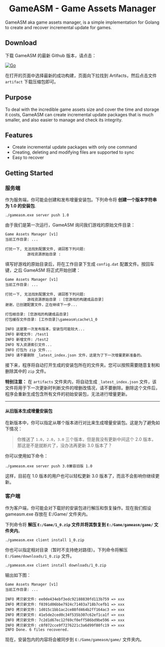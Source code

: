 <h1 align="center">GameASM - Game Assets Manager</h1>

GameASM aka game assets manager, is a simple implementation for Golang to create and recover incremental update for games.

## Download

下载 GameASM 的最新 Github 版本，请点击：

[![Go](https://github.com/xiaoyu08/gameasm/actions/workflows/go.yml/badge.svg?branch=main)](https://github.com/xiaoyu08/gameasm/actions/workflows/go.yml)

在打开的页面中选择最新的成功构建，页面向下拉找到 Artifacts，然后点击文件 `artifact` 下载压缩包即可。

## Purpose

To deal with the incredible game assets size and cover the time and storage it costs,
GameASM can create incremental update packages that is much smaller,
and also easier to manage and check its integrity.

## Features

 - Create incremental update packages with only one command
 - Creating, deleting and modifying files are supported to sync
 - Easy to recover

## Getting Started

### 服务端

作为服务端，你可能会创建和发布增量安装包。下列命令将 **创建一个版本字符串为 1.0 的安装包**.

```
./gameasm.exe server push 1.0
```

由于我们是第一次运行，GameASM 询问我们游戏的原始文件目录：

```
Game Assets Manager [v1]
当前工作目录: ...

打扰一下, 无法找到配置文件, 请回答下列问题:
          游戏资源原始目录 :
```

填写好游戏的原始目录后，将在工作目录下生成 `config.dat` 配置文件。按回车键，之后 GameASM 将正式开始创建：

```
Game Assets Manager [v1]
当前工作目录: ...

打扰一下, 无法找到配置文件, 请回答下列问题:
          游戏资源原始目录 : [您游戏的构建成品目录]
谢谢，已创建配置文件，正在继续下一步...

打包根目录: [您游戏的构建成品目录]
打包缓存文件目录: [工作目录]\gameasm\cache\1_0

INFO 这是第一次发布版本，安装包可能较大...
INFO 新增文件: /test1
INFO 新增文件: /test2
INFO 写入资源索引文件...
INFO 打包为 zip 文件...
INFO 请不要删除 _latest_index.json 文件，这是为了下一次增量更新准备的。
```

接下来，程序将自动打开生成的安装包所在的文件夹。您可以按照需要随意复制和删除其中的 `zip` 文件。

**特别注意：** 在 `artifacts` 文件夹内，将自动生成 `_latest_index.json` 文件，该文件将用于下一次更新时判断文件的增删改情况，请不要删除。删除这个文件后，程序会重新生成包含所有文件的初始安装包，无法进行增量更新。

---

#### 从旧版本生成增量安装包

在新版本中，你可以指定从哪个版本进行对比来生成增量安装包。这是为了避免如下情况：

 > 你推送了 `1.0`，`2.0`，`3.0` 三个版本，但是我没有更新中间这个 2.0 版本，那这是不是就断片了，没办法再更新 3.0 版本了？
 
你可以使用如下命令：

```
./gameasm.exe server push 3.0兼容旧版 1.0
```
 
这样，目前在 1.0 版本的用户也可以轻松更新 3.0 版本了，而且不会影响你继续更新。

### 客户端

作为客户端，你可能会对下载好的安装包进行解压和恢复操作。现在我们假设 gameasm.exe 存放在 E:/Game/ 文件夹内。


下列命令将 **解压 `E:/Game/1_0.zip` 文件并将其恢复到 `E:/Game/gameasm/game/` 文件夹内**。

```
./gameasm.exe client install 1_0.zip
```

你也可以指定相对目录（暂时不支持绝对路径）。下列命令将解压 `E:/Game/downloads/1_0.zip` 文件。

```
./gameasm.exe client install downloads/1_0.zip
```

输出如下图：

```
Game Assets Manager [v1]
当前工作目录: ...

INFO 拷贝新文件: ee0de434ebf3edc92188830fd113b759 => xxx
INFO 拷贝新文件: f0391d06bbe7924c71403a718b7cefb1 => xxx
INFO 拷贝新文件: 1d015c1bb1ac2ce88fd464b2ff164ac3 => xxx
INFO 拷贝新文件: 41e5de2ced0c34f535b307c62ef1ca1f => xxx
INFO 拷贝新文件: 7c2d1d67ec12f69cf0eff586bd9be596 => xxx
INFO 拷贝新文件: c8f072cce9f7276221c3a6d99f80fc19 => xxx
INFO Done. 6 files recovered.
```

现在，安装包内的内容将会被同步到 `E:/Game/gameasm/game/` 文件夹内。
